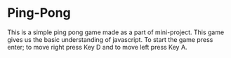 # Ping-Pong

This is a simple ping pong game made as a part of mini-project. This game gives us the basic understanding of javascript.
To start the game press enter; to move right press Key D and to move left press Key A.
